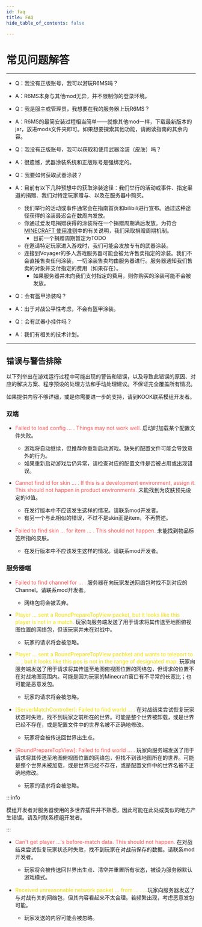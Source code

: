 ```yaml
---
id: faq
title: FAQ
hide_table_of_contents: false

---
```


# 常见问题解答

---

- Q：我没有正版账号，我可以游玩R6MS吗？
- A：R6MS本身与其他mod无异，并不限制你的登录环境。



- Q：我是服主或管理员，我想要在我的服务器上玩R6MS？
- A：R6MS的最简安装过程相当简单——就像其他mod一样，下载最新版本的jar，放进mods文件夹即可。如果想要探索其他功能，请阅读指南的其余内容。



- Q：我没有正版账号，我可以获取和使用武器涂装（皮肤）吗？
- A：很遗憾，武器涂装系统和正版账号是强绑定的。


- Q：我要如何获取武器涂装？
- A：目前有以下几种预想中的获取涂装途径：我们举行的活动或事件、指定渠道的捐赠、我们对特定玩家赠与、以及在服务器中购买。
  - 我们举行的活动或事件通常会在指南首页和bilibili进行宣布。通过这种途径获得的涂装最迟会在数周内发放。
  - 你通过爱发电捐赠获得的涂装将在一个捐赠周期满后发放。为符合[MINECRAFT 使用准则](https://www.minecraft.net/zh-hans/usage-guidelines)中的有关说明，我们采取捐赠周期机制。
    - 目前一个捐赠周期暂定为TODO
  - 在邀请特定玩家进入游戏时，我们可能会发放专有的武器涂装。
  - 连接到Voyager的多人游戏服务器可能会被允许售卖指定的涂装。我们不会直接售卖任何涂装，一切涂装售卖均由服务器进行。服务器通知我们售卖的对象并支付指定的费用（如果存在）。
    - 如果服务器并未向我们支付指定的费用，则你购买的涂装可能不会被发放。



- Q：会有盔甲涂装吗？
- A：出于对战公平性考虑，不会有盔甲涂装。



- Q：会有武器小挂件吗？
- A：我们有相关的技术计划。

---

## 错误与警告排除

以下列举出在游戏运行过程中可能出现的警告和错误，以及导致此错误的原因、对应的解决方案、程序预设的处理方法和手动处理建议。不保证完全覆盖所有情况。

如果提供内容不够详细，或是你需要进一步的支持，请到KOOK联系模组开发者。

### 双端

- &#8203;<font color="ff5555">Failed to load config ... . Things may not work well.</font> 启动时加载某个配置文件失败。
    - 游戏将自动继续，但推荐你重新启动游戏。缺失的配置文件可能会导致意外的行为。
    - 如果重新启动游戏后仍异常，请检查对应的配置文件是否被占用或出现错误。



- &#8203;<font color="ff5555">Cannot find id for skin ... . If this is a development environment, assign it. This should not happen in product environments.</font> 未能找到为皮肤预先设定的id值。
    - 在发行版本中不应该发生这样的情况。请联系mod开发者。
    - 有另一个与此相似的错误，不过不是skin而是item，不再赘述。



- &#8203;<font color="ff5555">Failed to find skin ... for item ... . This should not happen.</font> 未能找到物品标签所指的皮肤。
    - 在发行版本中不应该发生这样的情况。请联系mod开发者。



### 服务器端

- &#8203;<font color="ff5555">Failed to find channel for ... .</font> 服务器在向玩家发送网络包时找不到对应的Channel。请联系mod开发者。
    - 网络包将会被丢弃。




- &#8203;<font color="eedd00">Player ... sent a RoundPrepareTopView packet, but it looks like this player is not in a match.</font> 玩家向服务端发送了用于请求将其传送至地图俯视图位置的网络包，但该玩家并未在对战中。
    - 玩家的请求将会被忽略。




- &#8203;<font color="eedd00">Player ... sent a RoundPrepareTopView pacbket and wants to teleport to ... , but it looks like this pos is not in the range of designated map.</font> 玩家向服务端发送了用于请求将其传送至地图俯视图位置的网络包，但请求的位置不在对战地图范围内。可能是因为玩家的Minecraft窗口有不寻常的长宽比；也可能是恶意发包。
    - 玩家的请求将会被忽略。



- &#8203;<font color="eedd00">[ServerMatchController]: Failed to find world ... .</font> 在对战结束尝试恢复玩家状态时失败，找不到玩家之前所在的世界。可能是整个世界被卸载，或是世界已经不存在，或是配置文件中的世界名被不正确地修改。
    - 玩家将会被传送回世界出生点。



- &#8203;<font color="ff5555">[RoundPrepareTopView]: Failed to find world ... .</font> 玩家向服务端发送了用于请求将其传送至地图俯视图位置的网络包，但找不到该地图所在的世界。可能是整个世界未被加载，或是世界已经不存在，或是配置文件中的世界名被不正确地修改。
    - 玩家的请求将会被忽略。


:::info

模组开发者对服务器使用的多世界插件并不熟悉，因此可能在此处或类似的地方产生错误。请及时联系模组开发者。

:::



- &#8203;<font color="ff5555">Can't get player ...'s before-match data. This should not happen.</font> 在对战结束尝试恢复玩家状态时失败，找不到玩家在对战前保存的数据。请联系mod开发者。
    - 玩家将会被传送回世界出生点、清空并重置所有状态，被设为服务器默认游戏模式。



- &#8203;<font color="eedd00">Received unreasonable network packet ... from ... . ...</font>玩家向服务器发送了与对战有关的网络包，但其内容看起来不太合理。若频繁出现，考虑恶意发包可能。
    - 玩家发送的内容可能会被忽略。

